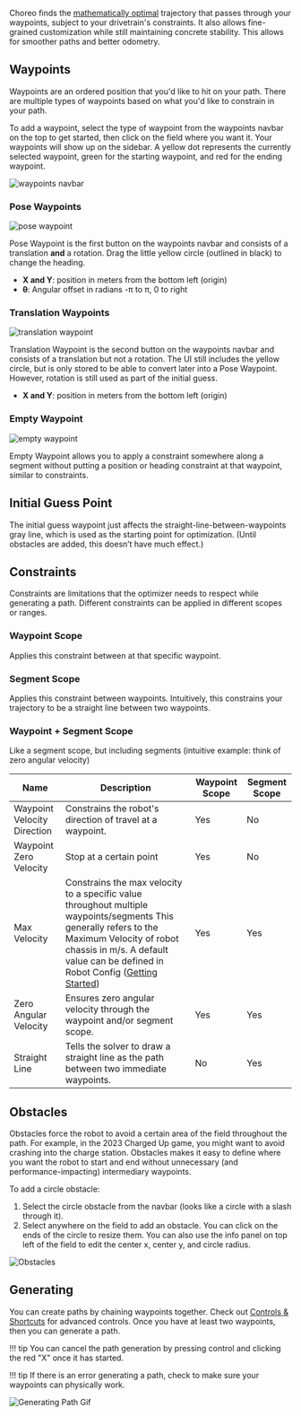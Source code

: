 Choreo finds the [mathematically optimal](https://en.wikipedia.org/wiki/Mathematical_optimization) trajectory that passes through your waypoints, subject to your drivetrain's constraints. It also allows fine-grained customization while still maintaining concrete stability. This allows for smoother paths and better odometry.

## Waypoints

Waypoints are an ordered position that you'd like to hit on your path. There are multiple types of waypoints based on what you'd like to constrain in your path.

To add a waypoint, select the type of waypoint from the waypoints navbar on the top to get started, then click on the field where you want it. Your waypoints will show up on the sidebar. A yellow dot represents the currently selected waypoint, green for the starting waypoint, and red for the ending waypoint.

![waypoints navbar](../media/waypoints+navbar.png)

### Pose Waypoints

![pose waypoint](../media/pose_waypoint.png)

Pose Waypoint is the first button on the waypoints navbar and consists of a translation **and** a rotation. Drag the little yellow circle (outlined in black) to change the heading.

- **X and Y**: position in meters from the bottom left (origin)
- **θ**: Angular offset in radians -π to π, 0 to right

### Translation Waypoints

![translation waypoint](../media/translation_waypoint.png)

Translation Waypoint is the second button on the waypoints navbar and consists of a translation but not a rotation. The UI still includes the yellow circle, but is only stored to be able to convert later into a Pose Waypoint. However, rotation is still used as part of the initial guess.

- **X and Y**: position in meters from the bottom left (origin)

### Empty Waypoint

![empty waypoint](../media/empty_waypoint.png)

Empty Waypoint allows you to apply a constraint somewhere along a segment without putting a position or heading constraint at that waypoint, similar to constraints.

## Initial Guess Point

The initial guess waypoint just affects the straight-line-between-waypoints gray line, which is used as the starting point for optimization. (Until obstacles are added, this doesn’t have much effect.)

## Constraints

Constraints are limitations that the optimizer needs to respect while generating a path. Different constraints can be applied in different scopes or ranges.

### Waypoint Scope

Applies this constraint between at that specific waypoint.

### Segment Scope

Applies this constraint between waypoints. Intuitively, this constrains your trajectory to be a straight line between two waypoints.

### Waypoint + Segment Scope

Like a segment scope, but including segments (intuitive example: think of zero angular velocity)

| Name                        | Description                                                                                                                                                                                                                                          | Waypoint Scope | Segment Scope |
| --------------------------- | ---------------------------------------------------------------------------------------------------------------------------------------------------------------------------------------------------------------------------------------------------- | -------------- | ------------- |
| Waypoint Velocity Direction | Constrains the robot's direction of travel at a waypoint.                                                                                                                                                                                            | Yes            | No            |
| Waypoint Zero Velocity      | Stop at a certain point                                                                                                                                                                                                                              | Yes            | No            |
| Max Velocity                | Constrains the max velocity to a specific value throughout multiple waypoints/segments This generally refers to the Maximum Velocity of robot chassis in m/s. A default value can be defined in Robot Config ([Getting Started](../document-settings.md)) | Yes            | Yes           |
| Zero Angular Velocity       | Ensures zero angular velocity through the waypoint and/or segment scope.                                                                                                                                                                             | Yes            | Yes           |
| Straight Line               | Tells the solver to draw a straight line as the path between two immediate waypoints.                                                                                                                                                                | No             | Yes           |

## Obstacles

Obstacles force the robot to avoid a certain area of the field throughout the path. For example, in the 2023 Charged Up game, you might want to avoid crashing into the charge station. Obstacles makes it easy to define where you want the robot to start and end without unnecessary (and performance-impacting) intermediary waypoints.

To add a circle obstacle:

1. Select the circle obstacle from the navbar (looks like a circle with a slash through it).
2. Select anywhere on the field to add an obstacle. You can click on the ends of the circle to resize them. You can also use the info panel on top left of the field to edit the center x, center y, and circle radius.

![Obstacles](../media/obstacles.png)

## Generating

You can create paths by chaining waypoints together. Check out [Controls & Shortcuts](./controls-shortcuts.md) for advanced controls. Once you have at least two waypoints, then you can generate a path.

!!! tip
    You can cancel the path generation by pressing control and clicking the red "X" once it has started.

!!! tip
    If there is an error generating a path, check to make sure your waypoints can physically work.


![Generating Path Gif](../media/generating_path.gif)
